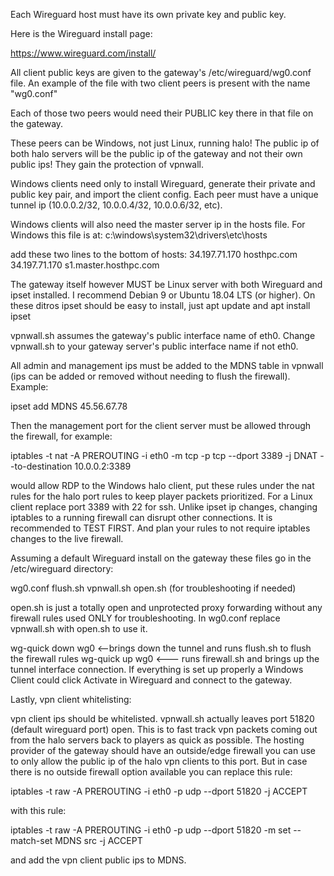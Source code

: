Each Wireguard host must have its own private key and public key.

Here is the Wireguard install page:

https://www.wireguard.com/install/

All client public keys are given to the gateway's /etc/wireguard/wg0.conf file. An example of the file with two client peers is present with the name "wg0.conf"

Each of those two peers would need their PUBLIC key there in that file on the gateway.

These peers can be Windows, not just Linux, running halo! The public ip of both halo servers will be the public ip of the gateway and not their own public ips! They gain the protection of vpnwall.

Windows clients need only to install Wireguard, generate their private and public key pair, and import the client config. Each peer must have a unique tunnel ip (10.0.0.2/32, 10.0.0.4/32, 10.0.0.6/32, etc).

Windows clients will also need the master server ip in the hosts file. For Windows this file is at:
c:\windows\system32\drivers\etc\hosts

add these two lines to the bottom of hosts:
34.197.71.170 hosthpc.com
34.197.71.170 s1.master.hosthpc.com


The gateway itself however MUST be Linux server with both Wireguard and ipset installed. I recommend Debian 9 or Ubuntu 18.04 LTS (or higher). On these ditros ipset should be easy to install, just apt update and apt install ipset

vpnwall.sh assumes the gateway's public interface name of eth0. Change vpnwall.sh to your gateway server's public interface name if not eth0.

All admin and management ips must be added to the MDNS table in vpnwall (ips can be added or removed without needing to flush the firewall). Example:

ipset add MDNS 45.56.67.78

Then the management port for the client server must be allowed through the firewall, for example:

iptables -t nat -A PREROUTING -i eth0 -m tcp -p tcp --dport 3389 -j DNAT --to-destination 10.0.0.2:3389

would allow RDP to the Windows halo client, put these rules under the nat rules for the halo port rules to keep player packets prioritized. For a Linux client replace port 3389 with 22 for ssh. Unlike ipset ip changes, changing iptables to a running firewall can disrupt other connections. It is recommended to TEST FIRST. And plan your rules to not require iptables changes to the live firewall.

Assuming a default Wireguard install on the gateway these files go in the /etc/wireguard directory:

wg0.conf flush.sh vpnwall.sh open.sh (for troubleshooting if needed)

open.sh is just a totally open and unprotected proxy forwarding without any firewall rules used ONLY for troubleshooting. In wg0.conf replace vpnwall.sh with open.sh to use it.

wg-quick down wg0 <--brings down the tunnel and runs flush.sh to flush the firewall rules wg-quick up wg0 <--- runs firewall.sh and brings up the tunnel interface connection. If everything is set up properly a Windows Client could click Activate in Wireguard and connect to the gateway.

Lastly, vpn client whitelisting:

vpn client ips should be whitelisted. vpnwall.sh actually leaves port 51820 (default wireguard port) open. This is to fast track vpn packets coming out from the halo servers back to players as quick as possible. The hosting provider of the gateway should have an outside/edge firewall you can use to only allow the public ip of the halo vpn clients to this port. But in case there is no outside firewall option available you can replace this rule:

iptables -t raw -A PREROUTING -i eth0 -p udp --dport 51820 -j ACCEPT

with this rule:

iptables -t raw -A PREROUTING -i eth0 -p udp --dport 51820 -m set --match-set MDNS src -j ACCEPT

and add the vpn client public ips to MDNS.

